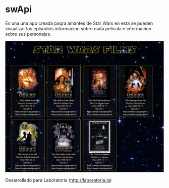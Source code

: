 # swApi
Es una  una app creada paqra amantes de Star Wars en esta se pueden visualizar  los episodios informacion  sobre cada pelicula e informacion sobre  sus personajes.

![swapi-App](assets/images/swapi.png)

Desarrollado para Laboratoria (http://laboratoria.la)
